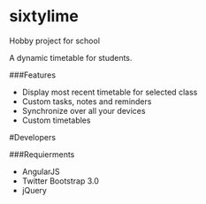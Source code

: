 sixtylime
==========
Hobby project for school

A dynamic timetable for students. 


###Features

* Display most recent timetable for selected class
* Custom tasks, notes and reminders
* Synchronize over all your devices
* Custom timetables

#Developers

###Requierments

* AngularJS
* Twitter Bootstrap 3.0
* jQuery




